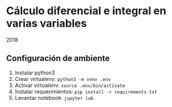 # Cálculo diferencial e integral en varias variables

2018

## Configuración de ambiente

1. Instalar python3
2. Crear virtualenv: `python3 -m venv .env`
3. Activar virtualenv: `source .env/bin/activate`
4. Instalar requerimientos: `pip install -r requirements.txt`
5. Levantar notebook: `jupyter lab`


